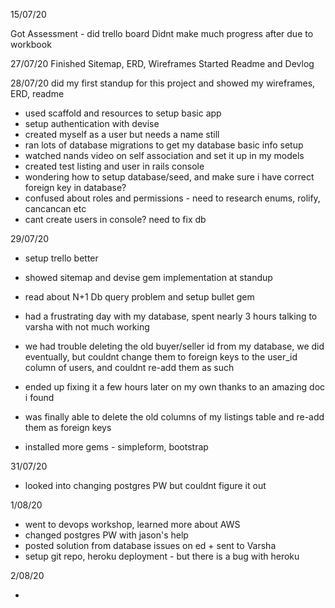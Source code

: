 15/07/20

Got Assessment - did trello board
Didnt make much progress after due to workbook

27/07/20
Finished Sitemap, ERD, Wireframes
Started Readme and Devlog

28/07/20
did my first standup for this project and showed my wireframes, ERD, readme

- used scaffold and resources to setup basic app
- setup authentication with devise
- created myself as a user but needs a name still
- ran lots of database migrations to get my database basic info setup
- watched nands video on self association and set it up in my models
- created test listing and user in rails console
- wondering how to setup database/seed, and make sure i have correct foreign key in database?
- confused about roles and permissions - need to research enums, rolify, cancancan etc
- cant create users in console? need to fix db



29/07/20
- setup trello better
- showed sitemap and devise gem implementation at standup
- read about N+1 Db query problem and setup bullet gem

- had a frustrating day with my database, spent nearly 3 hours talking to varsha with not much working
- we had trouble deleting the old buyer/seller id from my database, we did eventually, but couldnt change them to foreign keys to the user_id column of users, and couldnt re-add them as such
- ended up fixing it a few hours later on my own thanks to an amazing doc i found
- was finally able to delete the old columns of my listings table and re-add them as foreign keys
- installed more gems - simpleform, bootstrap

31/07/20
 - looked into changing postgres PW but couldnt figure it out

1/08/20

- went to devops workshop, learned more about AWS
- changed postgres PW with jason's help
- posted solution from database issues on ed + sent to Varsha
- setup git repo, heroku deployment - but there is a bug with heroku

2/08/20

- 